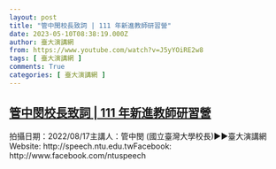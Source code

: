 ```yaml
---
layout: post
title: "管中閔校長致詞 | 111 年新進教師研習營"
date: 2023-05-10T08:38:19.000Z
author: 臺大演講網
from: https://www.youtube.com/watch?v=J5yYOiRE2w8
tags: [ 臺大演講網 ]
comments: True
categories: [ 臺大演講網 ]
---
```

<!--1683707899000-->
[管中閔校長致詞 | 111 年新進教師研習營](https://www.youtube.com/watch?v=J5yYOiRE2w8)
------

<div>
拍攝日期：2022/08/17主講人：管中閔 (國立臺灣大學校長)►►臺大演講網Website: http://speech.ntu.edu.twFacebook: http://www.facebook.com/ntuspeech
</div>
